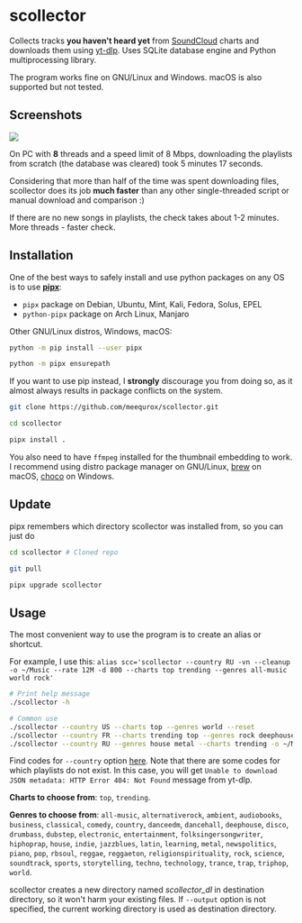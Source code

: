# scollector

Collects tracks **you haven't heard yet** from [SoundCloud](https://soundcloud.com/discover) charts and downloads them using [yt-dlp](https://github.com/yt-dlp/yt-dlp).
Uses SQLite database engine and Python multiprocessing library.

The program works fine on GNU/Linux and Windows. macOS is also supported but not tested.

## Screenshots

![](https://hostux.pics/images/2023/04/08/scrathf7c2d159e4ba0f68.png)

On PC with **8** threads and a speed limit of 8 Mbps, downloading the playlists from scratch (the database was cleared) took 5 minutes 17 seconds.

Considering that more than half of the time was spent downloading files, scollector does its job **much faster** than any other single-threaded script or manual download and comparison :)

If there are no new songs in playlists, the check takes about 1-2 minutes. More threads - faster check.

## Installation

One of the best ways to safely install and use python packages on any OS is to use **[pipx](https://github.com/pypa/pipx)**:
- `pipx` package on Debian, Ubuntu, Mint, Kali, Fedora, Solus, EPEL
- `python-pipx` package on Arch Linux, Manjaro

Other GNU/Linux distros, Windows, macOS:

```bash
python -m pip install --user pipx

python -m pipx ensurepath
```

If you want to use pip instead, I **strongly** discourage you from doing so, as it almost always results in package conflicts on the system.

```bash
git clone https://github.com/meequrox/scollector.git

cd scollector

pipx install .
```

You also need to have `ffmpeg` installed for the thumbnail embedding to work.
I recommend using distro package manager on GNU/Linux, [brew](https://trac.ffmpeg.org/wiki/CompilationGuide/macOS#ffmpegthroughHomebrew) on macOS, [choco](https://community.chocolatey.org/packages/ffmpeg) on Windows.


## Update

pipx remembers which directory scollector was installed from, so you can just do

```bash
cd scollector # Cloned repo

git pull

pipx upgrade scollector
```

## Usage

The most convenient way to use the program is to create an alias or shortcut.

For example, I use this: `alias scc='scollector --country RU -vn --cleanup -o ~/Music --rate 12M -d 800 --charts top trending --genres all-music world rock'`

```bash
# Print help message
./scollector -h

# Common use
./scollector --country US --charts top --genres world --reset
./scollector --country FR --charts trending top --genres rock deephouse hiphoprap --cleanup -n
./scollector --country RU --genres house metal --charts trending -o ~/Music -r 80M -d 1000 --cleanup
```

Find codes for `--country` option [here](https://en.wikipedia.org/wiki/ISO_3166-2#Current_codes). Note that there are some codes for which playlists do not exist. In this case, you will get `Unable to download JSON metadata: HTTP Error 404: Not Found` message from yt-dlp.

**Charts to choose from**: `top`, `trending`.

**Genres to choose from**: `all-music`, `alternativerock`, `ambient`, `audiobooks`, `business`, `classical`, `comedy`, `country`, `danceedm`, `dancehall`, `deephouse`, `disco`, `drumbass`, `dubstep`, `electronic`, `entertainment`, `folksingersongwriter`, `hiphoprap`, `house`, `indie`, `jazzblues`, `latin`, `learning`, `metal`, `newspolitics`, `piano`, `pop`, `rbsoul`, `reggae`, `reggaeton`, `religionspirituality`, `rock`, `science`, `soundtrack`, `sports`, `storytelling`, `techno`, `technology`, `trance`, `trap`, `triphop`, `world`.

scollector creates a new directory named *scollector_dl* in destination directory, so it won't harm your existing files.
If `--output` option is not specified, the current working directory is used as destination directory.
